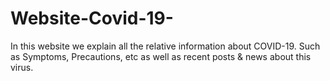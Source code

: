 # Website-Covid-19-
In this website we explain all the relative information about COVID-19. Such as Symptoms, Precautions, etc as well as recent posts &amp; news about this virus. 

